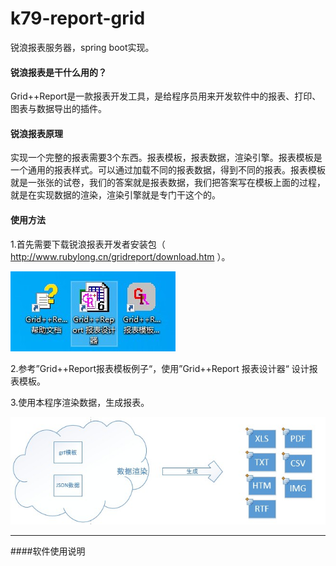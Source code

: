 # k79-report-grid
锐浪报表服务器，spring boot实现。

#### 锐浪报表是干什么用的？
Grid++Report是一款报表开发工具，是给程序员用来开发软件中的报表、打印、图表与数据导出的插件。
#### 锐浪报表原理
实现一个完整的报表需要3个东西。报表模板，报表数据，渲染引擎。报表模板是一个通用的报表样式。可以通过加载不同的报表数据，得到不同的报表。报表模板就是一张张的试卷，我们的答案就是报表数据，我们把答案写在模板上面的过程，就是在实现数据的渲染，渲染引擎就是专门干这个的。

#### 使用方法
1.首先需要下载锐浪报表开发者安装包（ http://www.rubylong.cn/gridreport/download.htm ）。

![安装软件](https://github.com/a-fat-k79/IMG/blob/master/k79-report-grid/%E9%94%90%E6%B5%AA%E5%AE%89%E8%A3%85%E8%BD%AF%E4%BB%B6.jpg)

2.参考”Grid++Report报表模板例子“，使用”Grid++Report 报表设计器“ 设计报表模板。

3.使用本程序渲染数据，生成报表。

![数据渲染过程图](https://github.com/a-fat-k79/IMG/blob/master/k79-report-grid/%E6%95%B0%E6%8D%AE%E6%B8%B2%E6%9F%93.jpg)

****

####软件使用说明
